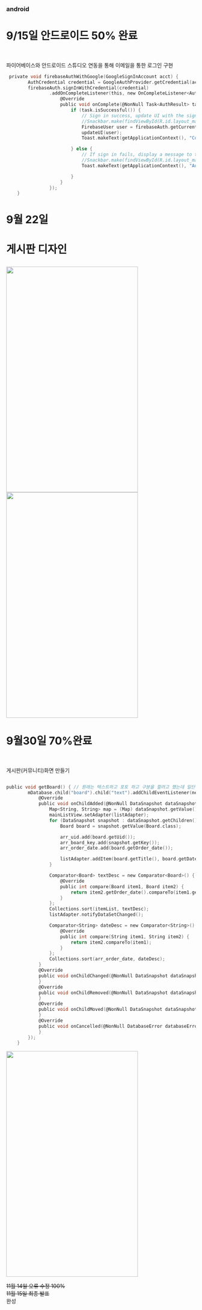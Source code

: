### android 

<h1>9/15일 안드로이드 50% 완료</h1> <br>

<p>파이어베이스와 안드로이드 스튜디오 연동을 통해 이메일을 통한 로그인 구현 </p>

```c 
 private void firebaseAuthWithGoogle(GoogleSignInAccount acct) {
        AuthCredential credential = GoogleAuthProvider.getCredential(acct.getIdToken(), null);
        firebaseAuth.signInWithCredential(credential)
                .addOnCompleteListener(this, new OnCompleteListener<AuthResult>() {
                    @Override
                    public void onComplete(@NonNull Task<AuthResult> task) {
                        if (task.isSuccessful()) {
                            // Sign in success, update UI with the signed-in user's information
                            //Snackbar.make(findViewById(R.id.layout_main), "Authentication Successed.", Snackbar.LENGTH_SHORT).show();
                            FirebaseUser user = firebaseAuth.getCurrentUser();
                            updateUI(user);
                            Toast.makeText(getApplicationContext(), "Complete", Toast.LENGTH_LONG).show();

                        } else {
                            // If sign in fails, display a message to the user.
                            //Snackbar.make(findViewById(R.id.layout_main), "Authentication Failed.", Snackbar.LENGTH_SHORT).show();
                            Toast.makeText(getApplicationContext(), "Authentication Failed", Toast.LENGTH_LONG).show();

                        }
                    }
                });
    }
```

<h1>9월 22일 <h1>
 <p>게시판 디자인</p>

<div>
 
 <img src="https://user-images.githubusercontent.com/51393580/206746328-4868c690-6b0c-48dd-8f38-7f8f3ae62e81.png" width ="350" height="600"/>

<img src="https://user-images.githubusercontent.com/51393580/206746342-8979474c-c223-4c43-b5e3-54a7591c65fe.png" width ="350" height="600"/>
 

 
</div>


<h1>9월30일 70%완료 </h1><br>

<p>게시판(커뮤니티)화면 만들기</p>
 

```c

public void getBoard() { // 원래는 텍스트하고 포토 하고 구분을 할려고 했는데 일단 text만 따로 뽑기로 하겠습니다
        mDatabase.child("board").child("text").addChildEventListener(new ChildEventListener() {
            @Override
            public void onChildAdded(@NonNull DataSnapshot dataSnapshot, @Nullable String s) {
                Map<String, String> map = (Map) dataSnapshot.getValue();
                mainListView.setAdapter(listAdapter);
                for (DataSnapshot snapshot : dataSnapshot.getChildren()) {
                    Board board = snapshot.getValue(Board.class);

                    arr_uid.add(board.getUid());
                    arr_board_key.add(snapshot.getKey());
                    arr_order_date.add(board.getOrder_date());

                    listAdapter.addItem(board.getTitle(), board.getDate(), board.getName(), board.getClick(), board.getOrder_date());
                }

                Comparator<Board> textDesc = new Comparator<Board>() {
                    @Override
                    public int compare(Board item1, Board item2) {
                        return item2.getOrder_date().compareTo(item1.getOrder_date());
                    }
                };
                Collections.sort(itemList, textDesc);
                listAdapter.notifyDataSetChanged();

                Comparator<String> dateDesc = new Comparator<String>() {
                    @Override
                    public int compare(String item1, String item2) {
                        return item2.compareTo(item1);
                    }
                };
                Collections.sort(arr_order_date, dateDesc);
            }
            @Override
            public void onChildChanged(@NonNull DataSnapshot dataSnapshot, @Nullable String s) {
            }
            @Override
            public void onChildRemoved(@NonNull DataSnapshot dataSnapshot) {
            }
            @Override
            public void onChildMoved(@NonNull DataSnapshot dataSnapshot, @Nullable String s) {
            }
            @Override
            public void onCancelled(@NonNull DatabaseError databaseError) {
            }
        });
    }
```    

<img src="https://user-images.githubusercontent.com/51393580/206732303-c75d8970-82b6-4d38-a56c-b870f45629a6.png" width ="350" height="600"/>




~~11월 14일 오류 수정 100%~~<br>
~~11월 15일 최종 발표~~<br>
완성

